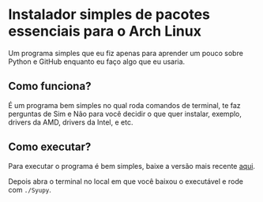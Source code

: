 # Instalador simples de pacotes essenciais para o Arch Linux
Um programa simples que eu fiz apenas para aprender um pouco sobre Python e GitHub enquanto eu faço algo que eu usaria.

## Como funciona?
É um programa bem simples no qual roda comandos de terminal, te faz perguntas de Sim e Não para você decidir o que quer instalar, exemplo, drivers da AMD, drivers da Intel, e etc.

## Como executar?
Para executar o programa é bem simples, baixe a versão mais recente [aqui](https://github.com/NIICKTCHUNS/Syupy/releases/latest).

Depois abra o terminal no local em que você baixou o executável e rode com `./Syupy`.
